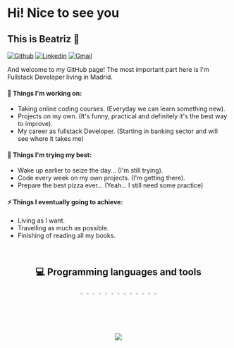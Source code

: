 # Hi! Nice to see you 
## This is Beatriz 👋

[![Github](https://img.shields.io/badge/-Github-000?style=flat&logo=Github&logoColor=white)](https://github.com/Bemart93)
[![Linkedin](https://img.shields.io/badge/-LinkedIn-blue?style=flat&logo=Linkedin&logoColor=white)](https://www.linkedin.com/in/beatriz-martinez-larrucea/)
[![Gmail](https://img.shields.io/badge/-Gmail-c14438?style=flat&logo=Gmail&logoColor=white)](mailto:bemart93@gmail.com)

And welcome to my GitHub page! The most important part here is I'm Fullstack Developer living in Madrid.

#### 🔭 Things I'm working on: 
- Taking online coding courses. (Everyday we can learn something new). 
- Projects on my own. (It's funny, practical and definitely it's the best way to improve).
- My career as fullstack Developer. (Starting in banking sector and will see where it takes me) 

#### 🌱 Things I'm trying my best: 
- Wake up earlier to seize the day... (I'm still trying).
- Code every week on my own projects. (I'm getting there).
- Prepare the best pizza ever... (Yeah... I still need some practice)

#### ⚡ Things I eventually going to achieve: 
- Living as I want.
- Travelling as much as possible.
- Finishing of reading all my books.
<br>
<h2 align="center">
  💻 Programming languages and tools
</h2>
<p align="center">
  <code><img width="2%" src="https://www.vectorlogo.zone/logos/w3_html5/w3_html5-icon.svg"></code>
  <code><img width="2%" src="https://www.vectorlogo.zone/logos/w3_css/w3_css-icon.svg"></code>
  <code><img width="2%" src="https://www.vectorlogo.zone/logos/sass-lang/sass-lang-icon.svg"></code>
  <code><img width="2%" src="https://www.vectorlogo.zone/logos/tailwindcss/tailwindcss-icon.svg"></code>
  <code><img width="2%" src="https://www.vectorlogo.zone/logos/javascript/javascript-icon.svg"></code>
  <code><img width="2%" src="https://www.vectorlogo.zone/logos/reactjs/reactjs-icon.svg"></code>
  <code><img width="2%" src="https://www.vectorlogo.zone/logos/angular/angular-icon.svg"></code>
  <code><img width="2%" src="https://www.vectorlogo.zone/logos/typescriptlang/typescriptlang-icon.svg"></code>
  <code><img width="2%" src="https://www.vectorlogo.zone/logos/nodejs/nodejs-icon.svg"></code>
  <code><img width="2%" src="https://www.vectorlogo.zone/logos/mongodb/mongodb-icon.svg"></code>
  <code><img width="2%" src="https://www.vectorlogo.zone/logos/expressjs/expressjs-icon.svg"></code>
  <code><img width="2%" src="https://www.vectorlogo.zone/logos/git-scm/git-scm-icon.svg"></code>
  <code><img width="2%" src="https://www.vectorlogo.zone/logos/android/android-official.svg"></code>
</p>

<p align="center">
  <a href="https://github.com/Daggy1234">
    <img src="https://github-readme-stats.vercel.app/api/top-langs/?username=Bemart93&layout=compact&theme=radical&hide=glsl" />
  </a>
</p>




<!--
**Bemart93/Bemart93** is a ✨ _special_ ✨ repository because its `README.md` (this file) appears on your GitHub profile.

Here are some ideas to get you started:

- 🔭 I’m currently working on ...
- 🌱 I’m currently learning ...
- 👯 I’m looking to collaborate on ...
- 🤔 I’m looking for help with ...
- 💬 Ask me about ...
- 📫 How to reach me: ...
- 😄 Pronouns: ...
- ⚡ Fun fact: ...
-->
